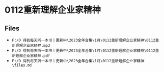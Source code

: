 # 0112重新理解企业家精神

## Files

- `F:/D 得到每天听一本书丨更新中\2023全年合集\1月\0112重新理解企业家精神\0112重新理解企业家精神.mp3`
- `F:/D 得到每天听一本书丨更新中\2023全年合集\1月\0112重新理解企业家精神\0112重新理解企业家精神.pdf`
- `F:/D 得到每天听一本书丨更新中\2023全年合集\1月\0112重新理解企业家精神\files.md`
